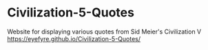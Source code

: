 # Civilization-5-Quotes
Website for displaying various quotes from Sid Meier's Civilization V
https://eyefyre.github.io/Civilization-5-Quotes/
